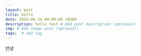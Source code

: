 ```yaml
---
layout: post
title: hello
date: 2019-06-24 00:00:00 +0300
description: hello test # Add post description (optional)
img: # Add image post (optional)
tags:  # add tag
---
```


 안녕
